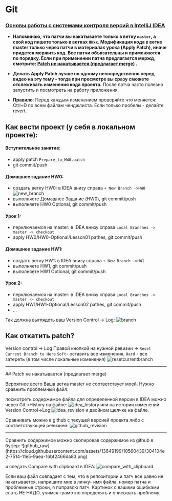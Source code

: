 Git
==============

### <a href="http://info.javarush.ru/idea_help/2014/02/14/Руководство-пользователя-IntelliJ-IDEA-Основы-работы-с-системами-контроля-версий-.html">Основы работы с системами контроля версий в IntelliJ IDEA</a>

- **Напоминаю, что патчи вы накатываете только в ветку `master`, а cвой код пишете только в ветках `HWxx`.
Модификация кода в ветке master только через патчи в материалах урока (Apply Patch), иначе придется мержить код.  Все патчи объязательны и применяются по порядку. Если при применении патча предлагается мержд, cмотрите: [Patch не накатывается (предлагает merge)](#patch-%D0%BD%D0%B5-%D0%BD%D0%B0%D0%BA%D0%B0%D1%82%D1%8B%D0%B2%D0%B0%D0%B5%D1%82%D1%81%D1%8F-%D0%BF%D1%80%D0%B5%D0%B4%D0%BB%D0%B0%D0%B3%D0%B0%D0%B5%D1%82-merge)
.**

- **Делать Apply Patch лучше по одному непосредственно перед видео на эту тему - тогда при просмотре вы сразу сможете отслеживать изменения кода проекта.** После патча часто полезно запустить и посмотреть на работу приложения.

- **Правило**: Перед каждым изменением проверяйте что меняется: Ctrl+D по всем файлам ченджлиста.
Если только пробелы - делайте revert.

## Как вести проект (у себя в локальном проекте):
#### Вступительное занятие:
- apply patch `Prepare_to_HW0.patch`
- git commit/push

#### Домашнее задание HW0:
- создать ветку HW0: в IDEA внизу справа `+ New Branch ->HW0`
![new_branch](https://cloud.githubusercontent.com/assets/13649199/13717279/8fcf7a42-e7f1-11e5-862f-b1fd3e302666.png)
- выполняете Домашнее Задание (HW0), git commit/push
- выполняете HW0 Optional, git commit/push

#### Урок 1:
- перключаемся на master:  в IDEA внизу справа `Local Branches -> master -> checkout`
- apply HW0/HW0-Optional/Lesson01 pathes,  git commit/push

#### Домашнее задание HW1:
- создать ветку HW1: в IDEA внизу справа `+ New Branch ->HW1`
- выполняете HW1, git commit/push
- выполняете HW1 Optional, git commit/push

#### Урок 2:
- перключаемся на master:  в IDEA внизу справа `Local Branches -> master -> checkout`
- apply HW1/HW1-Optional/Lesson02 pathes,  git commit/push
- ...

Так должна выглядеть ваш Version Control -> Log:
![branch](https://cloud.githubusercontent.com/assets/13649199/13716918/15c2a456-e7ef-11e5-9db2-8f2db69ff1e3.png)

## Как откатить patch?

Version control -> Log
Правой кнопкой на нужной ревизии -> `Reset Current Branch to Here`
`Soft`- оставить все изменения, `Hard` - все затереть (в том числе локальные изменения)
![resetcurrentbranch](https://cloud.githubusercontent.com/assets/13649199/10559911/03be0a98-7503-11e5-98c6-eea3f062aba5.png)

<hr>
## Patch не накатывается (предлагает merge)

Вероятнее всего Ваша ветка master не соответствует моей.
Нужно сравнить проблемный файл:

посмотреть содержимое файла для определенной версии в IDEA можно
через Git->History на файле:
![idea_history](https://cloud.githubusercontent.com/assets/13649199/10560189/9f6b6046-750b-11e5-863e-6084cdeeb3ed.png)
или на истории изменений Version Control->Log
![idea_revision](https://cloud.githubusercontent.com/assets/13649199/10560200/e585d67e-750b-11e5-865c-a9485c68435f.png)
и двойном щелчке на файле.

Сравнивать можно в github с текущей версией проекта либо с соответствующей ревизией:
![github_revision](https://cloud.githubusercontent.com/assets/13649199/10560234/347dbeda-750d-11e5-8b03-a1b62b94166d.png)

<hr>
Сравнить содержимое можно скопировав содержимое из github в буфер:
![github_raw](https://cloud.githubusercontent.com/assets/13649199/10560439/304104e2-7514-11e5-9aea-16bf2466da83.png)

и следать Compare with clipboard в IDEA:
![compare_with_clipboard](https://cloud.githubusercontent.com/assets/13649199/10560411/4be3809a-7513-11e5-914e-94b4efb5b08e.png)

Если ваш файл совпадает с тем, что в репозитории и патч все равно не накатывается, напришите мне в личку- имя файла, номер патча и проблемные строки, я поправлю патч. Картинок с вашими ошибками слать НЕ НАДО, учимся грамотно определять и описывать проблему.